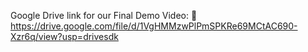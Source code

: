 Google Drive link for our Final Demo Video: 🔗 https://drive.google.com/file/d/1VgHMMzwPlPmSPKRe69MCtAC690-Xzr6q/view?usp=drivesdk
